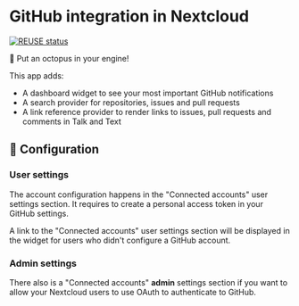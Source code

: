 <!--
  - SPDX-FileCopyrightText: 2020 Nextcloud GmbH and Nextcloud contributors
  - SPDX-License-Identifier: AGPL-3.0-or-later
-->
# GitHub integration in Nextcloud

[![REUSE status](https://api.reuse.software/badge/github.com/nextcloud/integration_github)](https://api.reuse.software/info/github.com/nextcloud/integration_github)

🐙 Put an octopus in your engine!

This app adds:
* A dashboard widget to see your most important GitHub notifications
* A search provider for repositories, issues and pull requests
* A link reference provider to render links to issues, pull requests and comments in Talk and Text

## 🔧 Configuration

### User settings

The account configuration happens in the "Connected accounts" user settings section. It requires to create a personal access token in your GitHub settings.

A link to the "Connected accounts" user settings section will be displayed in the widget for users who didn't configure a GitHub account.

### Admin settings

There also is a "Connected accounts" **admin** settings section if you want to allow your Nextcloud users to use OAuth to authenticate to GitHub.
